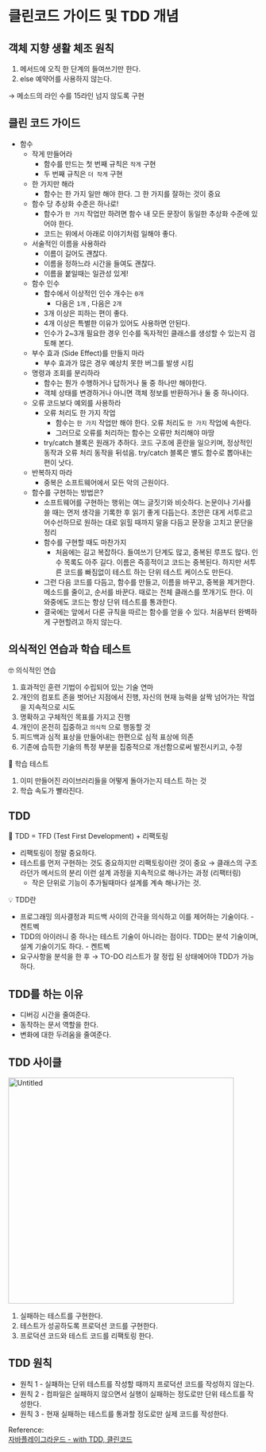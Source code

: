 # 클린코드 가이드 및 TDD 개념

## 객체 지향 생활 체조 원칙

1. 메서드에 오직 한 단계의 들여쓰기만 한다.
2. else 예약어를 사용하지 않는다.

→ 메소드의 라인 수를 15라인 넘지 않도록 구현

## 클린 코드 가이드

- 함수
    - 작게 만들어라
        - 함수를 만드는 첫 번째 규칙은 `작게` 구현
        - 두 번째 규칙은 `더 작게` 구현
    - 한 가지만 해라
        - 함수는 한 가지 일만 해야 한다. 그 한 가지를 잘하는 것이 중요
    - 함수 당 추상화 수준은 하나로!
        - 함수가 `한 가지` 작업만 하려면 함수 내 모든 문장이 동일한 추상화 수준에 있어야 한다.
        - 코드는 위에서 아래로 이야기처럼 일해야 좋다.
    - 서술적인 이름을 사용하라
        - 이름이 길어도 괜찮다.
        - 이름을 정하느라 시간을 들여도 괜찮다.
        - 이름을 붙일때는 일관성 있게!
    - 함수 인수
        - 함수에서 이상적인 인수 개수는 `0개`
            - 다음은 `1개` , 다음은 `2개`
        - 3개 이상은 피하는 편이 좋다.
        - 4개 이상은 특별한 이유가 있어도 사용하면 안된다.
        - 인수가 2~3개 필요한 경우 인수를 독자적인 클래스를 생성할 수 있는지 검토해 본다.
    - 부수 효과 (Side Effect)를 만들지 마라
        - 부수 효과가 많은 경우 예상치 못한 버그를 발생 시킴
    - 명령과 조회를 분리하라
        - 함수는 뭔가 수행하거나 답하거나 둘 중 하나만 해야한다.
        - 객체 상태를 변경하거나 아니면 객체 정보를 반환하거나 둘 중 하나이다.
    - 오류 코드보다 예외를 사용하라
        - 오류 처리도 한 가지 작업
            - 함수는 `한 가지` 작업만 해야 한다. 오류 처리도 `한 가지` 작업에 속한다.
            - 그러므로 오류를 처리하는 함수는 오류만 처리해야 마땅
        - try/catch 블록은 원래가 추하다. 코드 구조에 혼란을 일으키며, 정상적인 동작과 오류 처리 동작을 뒤섞음. try/catch 블록은 별도 함수로 뽑아내는 편이 낫다.
    - 반복하지 마라
        - 중복은 소프트웨어에서 모든 악의 근원이다.
    - 함수를 구현하는 방법은?
        - 소프트웨어를 구현하는 행위는 여느 글짓기와 비슷하다. 논문이나 기사를 쓸 때는 먼저 생각을 기록한 후 읽기 좋게 다듬는다. 초안은 대게 서투르고 어수선하므로 원하는 대로 읽힐 때까지 말을 다듬고 문장을 고치고 문단을 정리
        - 함수를 구현할 때도 마찬가지
            - 처음에는 길고 복잡하다. 들여쓰기 단계도 많고, 중복된 루프도 많다. 인수 목록도 아주 길다. 이름은 즉흥적이고 코드는 중복된다. 하지만 서투른 코드를 빠짐없이 테스트 하는 단위 테스트 케이스도 만든다.
        - 그런 다음 코드를 다듬고, 함수를 만들고, 이름을 바꾸고, 중복을 제거한다. 메소드를 줄이고, 순서를 바꾼다. 때로는 전체 클래스를 쪼개기도 한다. 이 와중에도 코드는 항상 단위 테스트를 통과한다.
        - 결국에는 앞에서 다룬 규칙을 따르는 함수를 얻을 수 있다. 처음부터 완벽하게 구현할려고 하지 않는다.

## 의식적인 연습과 학습 테스트

🤓 의식적인 연습

1. 효과적인 훈련 기법이 수립되어 있는 기술 연마
2. 개인의 컴포트 존을 벗어난 지점에서 진행, 자신의 현재 능력을 살짝 넘어가는 작업을 지속적으로 시도
3. 명확하고 구체적인 목표를 가지고 진행
4. 개인이 온전히 집중하고 `의식적` 으로 행동할 것
5. 피드백과 심적 표상을 만들어내는 한편으로 심적 표상에 의존
6. 기존에 습득한 기술의 특정 부분을 집중적으로 개선함으로써 발전시키고, 수정

🧐 학습 테스트

1. 이미 만들어진 라이브러리들을 어떻게 돌아가는지 테스트 하는 것
2. 학습 속도가 빨라진다.

## TDD

🤠 TDD = TFD (Test First Development) + 리팩토링

- 리팩토링이 정말 중요하다.
- 테스트를 먼저 구현하는 것도 중요하지만 리팩토링이란 것이 중요 → 클래스의 구조라던가 메서드의 분리 이런 설계 과정을 지속적으로 해나가는 과정 (리팩터링)
    - 작은 단위로 기능이 추가될때마다 설계를 계속 해나가는 것.

<aside>
💡 TDD란

</aside>

- 프로그래밍 의사결정과 피드백 사이의 간극을 의식하고 이를 제어하는 기술이다. - 켄트벡
- TDD의 아이러니 중 하나는 테스트 기술이 아니라는 점이다. TDD는 분석 기술이며, 설계 기술이기도 하다. - 켄트벡
- 요구사항을 분석을 한 후 → TO-DO 리스트가 잘 정립 된 상태에어야 TDD가 가능하다.

## TDD를 하는 이유

- 디버깅 시간을 줄여준다.
- 동작하는 문서 역할을 한다.
- 변화에 대한 두려움을 줄여준다.

## TDD 사이클

<img width="454" alt="Untitled" src="https://user-images.githubusercontent.com/68279162/172389608-d6f430c0-7d28-415f-a545-0647b9b57870.png">


1. 실패하는 테스트를 구현한다.
2. 테스트가 성공하도록 프로덕션 코드를 구현한다.
3. 프로덕션 코드와 테스트 코드를 리팩토링 한다.

## TDD 원칙

- 원칙 1 - 실패하는 단위 테스트를 작성할 때까지 프로덕션 코드를 작성하지 않는다.
- 원칙 2 - 컴파일은 실패하지 않으면서 실행이 실패하는 정도로만 단위 테스트를 작성한다.
- 원칙 3 - 현재 실패하는 테스트를 통과할 정도로만 실제 코드를 작성한다.

Reference:  
[자바플레이그라운드 - with TDD, 클린코드](https://edu.nextstep.camp/c/9WPRB0ys/)